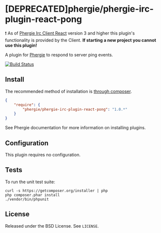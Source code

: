 # [DEPRECATED]phergie/phergie-irc-plugin-react-pong

:exclamation: As of [Phergie Irc Client React](https://github.com/phergie/phergie-irc-client-react)
version 3 and higher this plugin's functionality is provided by the Client.
**If starting a new project you cannot use this plugin!**

A plugin for [Phergie](http://github.com/phergie/phergie-irc-bot-react/) to
respond to server ping events.

[![Build Status](https://secure.travis-ci.org/phergie/phergie-irc-plugin-react-pong.png?branch=master)](http://travis-ci.org/phergie/phergie-irc-plugin-react-pong)

## Install

The recommended method of installation is [through composer](http://getcomposer.org).

```JSON
{
    "require": {
        "phergie/phergie-irc-plugin-react-pong": "1.0.*"
    }
}
```

See Phergie documentation for more information on installing plugins.

## Configuration

This plugin requires no configuration.

## Tests

To run the unit test suite:

```
curl -s https://getcomposer.org/installer | php
php composer.phar install
./vendor/bin/phpunit
```

## License

Released under the BSD License. See `LICENSE`.
